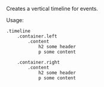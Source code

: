 Creates a vertical timeline for events.

Usage:

```pug
.timeline
    .container.left
        .content
            h2 some header
            p some content

    .container.right
        .content
            h2 some header
            p some content
```
